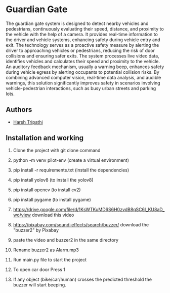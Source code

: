
# Guardian Gate

The guardian gate system is designed to detect nearby vehicles and pedestrians, continuously evaluating their speed, distance, and proximity to the vehicle with the help of a camera.
It provides real-time information to the driver and vehicle systems, enhancing safety during vehicle entry and exit.
The technology serves as a proactive safety measure by alerting the driver to approaching vehicles or pedestrians, reducing the risk of door collisions and ensuring safer exits.
The system processes live video data, identifies vehicles and calculates their speed and proximity to the vehicle.
An auditory feedback mechanism, usually a warning beep, enhances safety during vehicle egress by alerting occupants to potential collision risks.
By combining advanced computer vision, real-time data analysis, and audible warnings, this solution significantly improves safety in scenarios involving vehicle-pedestrian interactions, such as busy urban streets and parking lots.


## Authors

- [Harsh Tripathi](https://github.com/Hrsh404)


## Installation and working

1. Clone the project with git clone command
2. python -m venv pilot-env (create a virtual          environment)
3. pip install -r requirements.txt (install the dependencies)
4. pip install yolov8 (to install the yolov8)
5. pip install opencv (to install cv2)
6. pip install pygame (to install pygame)

7. https://drive.google.com/file/d/1KsWTKuMD6S6H0zvdB8qSC6I_KU8aD_wo/view download this video
8. https://pixabay.com/sound-effects/search/buzzer/ download the "buzzer2" by Pixabay 
9. paste the video and buzzer2 in the same directory
10. Rename buzzer2 as Alarm.mp3
11. Run main.py file to start the project
12. To open car door Press 1 
13. If any object (bike/car/human) crosses the predicted threshold the buzzer will start beeping.  
    
